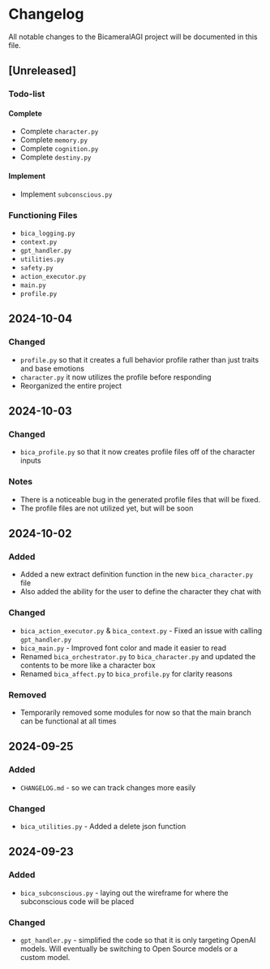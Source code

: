 # Changelog

All notable changes to the BicameralAGI project will be documented in this file.

## [Unreleased]

### Todo-list

#### Complete
- Complete `character.py`
- Complete `memory.py`
- Complete `cognition.py`
- Complete `destiny.py`

#### Implement
- Implement `subconscious.py`

### Functioning Files
- `bica_logging.py`
- `context.py`
- `gpt_handler.py`
- `utilities.py`
- `safety.py`
- `action_executor.py`
- `main.py`
- `profile.py`

## 2024-10-04

### Changed
- `profile.py` so that it creates a full behavior profile rather than just traits and base emotions
- `character.py` it now utilizes the profile before responding
- Reorganized the entire project

## 2024-10-03

### Changed
- `bica_profile.py` so that it now creates profile files off of the character inputs

### Notes
- There is a noticeable bug in the generated profile files that will be fixed.
- The profile files are not utilized yet, but will be soon

## 2024-10-02

### Added
- Added a new extract definition function in the new `bica_character.py` file
- Also added the ability for the user to define the character they chat with

### Changed
- `bica_action_executor.py` & `bica_context.py` - Fixed an issue with calling `gpt_handler.py`
- `bica_main.py` - Improved font color and made it easier to read
- Renamed `bica_orchestrator.py` to `bica_character.py` and updated the contents to be more like a character box
- Renamed `bica_affect.py` to `bica_profile.py` for clarity reasons

### Removed
- Temporarily removed some modules for now so that the main branch can be functional at all times

## 2024-09-25

### Added
- `CHANGELOG.md` - so we can track changes more easily

### Changed
- `bica_utilities.py` - Added a delete json function

## 2024-09-23

### Added
- `bica_subconscious.py` - laying out the wireframe for where the subconscious code will be placed

### Changed
- `gpt_handler.py` - simplified the code so that it is only targeting OpenAI models. Will eventually be switching to Open Source models or a custom model.

